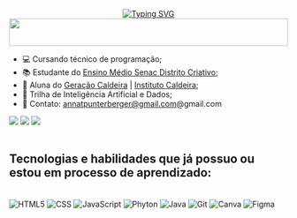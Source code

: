 <div align="center" style="text-align: center;">
  <a href="https://git.io/typing-svg">
    <img src="https://readme-typing-svg.herokuapp.com/?center=true&vCenter=true&color=A020F0&lines=Oie!+Eu+sou+a+Anna+Thereza!+💜👋;Seja+bem+vindo+ao+meu+GitHub+💌👾💻;+" alt="Typing SVG">
  </a>
</div>

<img width="100%" height="50" src="https://i.imgur.com/dBaSKWF.gif" />

- 💻 Cursando técnico de programação;
- 📚 Estudante do [Ensino Médio Senac Distrito Criativo](https://www.senacrs.com.br/unidade/84); 
- 💚 Aluna do [Geração Caldeira](https://www.geracaocaldeira.org/) | [Instituto Caldeira](https://institutocaldeira.org.br/);
- 🎲 Trilha de Inteligência Artificial e Dados;
- 📩 Contato: annatpunterberger@gmail.com@gmail.com

<div> 
  <a href="https://www.instagram.com/annatherezaunt?igsh=MTZvN2F2dmZjYm9i" target="_blank"><img src="https://img.shields.io/badge/-Instagram-%23E4405F?style=for-the-badge&logo=instagram&logoColor=white" target="_blank"></a>
  <a href = "mailto:annatpunterberger@gmail.com"><img src="https://img.shields.io/badge/-Gmail-%23333?style=for-the-badge&logo=gmail&logoColor=white" target="_blank"></a>
  <a href="https://www.linkedin.com/in/anna-thereza-unterberger-8b80562b8?utm_source=share&utm_campaign=share_via&utm_content=profile&utm_medium=ios_app" target="_blank"><img src="https://img.shields.io/badge/LinkedIn-0077B5?style=for-the-badge&logo=linkedin&logoColor=white" target="_blank"></a>
</div> <br>

## Tecnologias e habilidades que já possuo ou estou em processo de aprendizado:

<div style="display: inline_block"><br/>
<img align="center" alt="HTML5" src="https://img.shields.io/badge/HTML5-E34F26?style=for-the-badge&logo=html5&logoColor=white"/>
<img align="center" alt="CSS" src="https://img.shields.io/badge/CSS3-1572B6?style=for-the-badge&logo=css3&logoColor=white"/>
<img align="center" alt="JavaScript" src="https://img.shields.io/badge/JavaScript-323330?style=for-the-badge&logo=javascript&logoColor=F7DF1E"/>
<img align="center" alt="Phyton" src="https://img.shields.io/badge/Python-3776AB?style=for-the-badge&logo=python&logoColor=white"/>
<img align="center" alt="Java" src="https://img.shields.io/badge/Java-ED8B00?style=for-the-badge&logo=openjdk&logoColor=white"/>
<img align="center" alt="Git" src="https://img.shields.io/badge/GIT-E44C30?style=for-the-badge&logo=git&logoColor=white"/>
<img align="center" alt="Canva" src="https://img.shields.io/badge/Canva-%2300C4CC.svg?&style=for-the-badge&logo=Canva&logoColor=white"/>
<img align="center" alt="Figma" src="https://img.shields.io/badge/Figma-F24E1E?style=for-the-badge&logo=figma&logoColor=white"/>
</div> <br>
